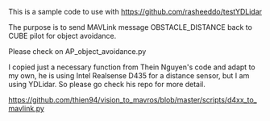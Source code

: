 This is a sample code to use with https://github.com/rasheeddo/testYDLidar

The purpose is to send MAVLink message OBSTACLE_DISTANCE back to CUBE pilot for object avoidance.

Please check on AP_object_avoidance.py

I copied just a necessary function from Thein Nguyen's code and adapt to my own, he is using Intel Realsense D435 for a distance sensor, but I am using YDLidar. So please go check his repo for more detail.

https://github.com/thien94/vision_to_mavros/blob/master/scripts/d4xx_to_mavlink.py
